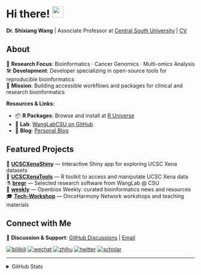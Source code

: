 
# Hi there! <img src="https://media.giphy.com/media/WUlplcMpOCEmTGBtBW/giphy.gif" width="30">

**Dr. Shixiang Wang** | Associate Professor at [Central South University](https://en.csu.edu.cn/) | [CV](https://faculty.csu.edu.cn/wangshixiang)

## About

🔬 **Research Focus**: Bioinformatics · Cancer Genomics · Multi-omics Analysis  
🛠️ **Development**: Developer specializing in open-source tools for reproducible bioinformatics  
🎯 **Mission**: Building accessible workflows and packages for clinical and research bioinformatics  

**Resources & Links:**
- 📦 **R Packages**: Browse and install at [R Universe](https://shixiangwang.r-universe.dev/)
- 🧬 **Lab**: [WangLabCSU on GitHub](https://github.com/WangLabCSU) 
- 📝 **Blog**: [Personal Blog](https://shixiangwang.github.io/)

## Featured Projects

🌟 **[UCSCXenaShiny](https://github.com/openbiox/UCSCXenaShiny)** — Interactive Shiny app for exploring UCSC Xena datasets  
🔧 **[UCSCXenaTools](https://github.com/ropensci/UCSCXenaTools)** — R toolkit to access and manipulate UCSC Xena data  
⚗️ **[bregr](https://github.com/WangLabCSU/bregr)** — Selected research software from WangLab @ CSU  
📰 **[weekly](https://github.com/openbiox/weekly)** — Openbiox Weekly: curated bioinformatics news and resources  
🎓 **[Tech-Workshop](https://github.com/OncoHarmony-Network/Tech-Workshop)** — OncoHarmony Network workshops and teaching materials

## Connect with Me

💬 **Discussion & Support**: [GitHub Discussions](https://github.com/ShixiangWang/self-study/discussions) | [Email](mailto:shixiang1994wang@gmail.com)

[![bilibili](https://img.shields.io/badge/王诗翔-B站-yellow)](https://space.bilibili.com/11553374) [![wechat](https://img.shields.io/badge/王诗翔-微信公众号-important)](https://shixiangwang.github.io/home/logo/qrcode.jpg) [![zhihu](https://img.shields.io/badge/王诗翔-知乎-blue)](https://www.zhihu.com/people/shixiangwang) [![twitter](https://img.shields.io/badge/WangShxiang-twitter-ff69b4)](https://twitter.com/WangShxiang) [![scholar](https://img.shields.io/badge/ShixiangWang-Scholar-00ffff)](https://scholar.google.com/citations?user=FvNp0NkAAAAJ)

---

<details>
 
<summary>GitHub Stats</summary>


<!--START_SECTION:waka-->
**🐱 My GitHub Data** 

> 📦 5.0 MB Used in GitHub's Storage 
 > 
> 🏆 905 Contributions in the Year 2025
 > 
> 🚫 Not Opted to Hire
 > 
> 📜 100 Public Repositories 
 > 
> 🔑 30 Private Repositories 
 > 
**I'm an Early 🐤** 

```text
🌞 Morning                3023 commits        ████░░░░░░░░░░░░░░░░░░░░░   17.39 % 
🌆 Daytime                7345 commits        ███████████░░░░░░░░░░░░░░   42.25 % 
🌃 Evening                5741 commits        ████████░░░░░░░░░░░░░░░░░   33.02 % 
🌙 Night                  1276 commits        ██░░░░░░░░░░░░░░░░░░░░░░░   07.34 % 
```
📅 **I'm Most Productive on Tuesday** 

```text
Monday                   2585 commits        ████░░░░░░░░░░░░░░░░░░░░░   14.87 % 
Tuesday                  3056 commits        ████░░░░░░░░░░░░░░░░░░░░░   17.58 % 
Wednesday                2759 commits        ████░░░░░░░░░░░░░░░░░░░░░   15.87 % 
Thursday                 2950 commits        ████░░░░░░░░░░░░░░░░░░░░░   16.97 % 
Friday                   2562 commits        ████░░░░░░░░░░░░░░░░░░░░░   14.74 % 
Saturday                 1474 commits        ██░░░░░░░░░░░░░░░░░░░░░░░   08.48 % 
Sunday                   1999 commits        ███░░░░░░░░░░░░░░░░░░░░░░   11.50 % 
```


**I Mostly Code in R** 

```text
R                        88 repos            █████████████░░░░░░░░░░░░   53.99 % 
HTML                     25 repos            ████░░░░░░░░░░░░░░░░░░░░░   15.34 % 
JavaScript               9 repos             █░░░░░░░░░░░░░░░░░░░░░░░░   05.52 % 
Python                   7 repos             █░░░░░░░░░░░░░░░░░░░░░░░░   04.29 % 
SCSS                     4 repos             █░░░░░░░░░░░░░░░░░░░░░░░░   02.45 % 
```




 Last Updated on 25/09/2025 18:59:52 UTC
<!--END_SECTION:waka-->

> These Readme stats are generated using github action [awesome-readme-stats](https://github.com/anmol098/waka-readme-stats)

-----

**NOTE: Top languages does not indicate my skill level or anything like that. It is just a metric of which languages have been hosted by me on GitHub based on the usage across repositories.**

</details>
